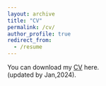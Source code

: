 ```yaml
---
layout: archive
title: "CV"
permalink: /cv/
author_profile: true
redirect_from:
  - /resume
---
```


You can download my [CV](../files/Zeyu_Luan_CV_full_version.pdf) here.\
(updated by Jan,2024). 

